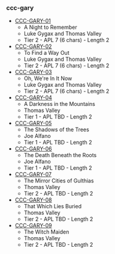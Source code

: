 ### ccc-gary
* [CCC-GARY-01](http://www.dmsguild.com/product/209690/CCCGARY01-A-Night-to-Remember?affiliate_id=757342)
    * A Night to Remember
    * Luke Gygax and Thomas Valley
    * Tier 2 - APL 7 (6 chars) - Length 2
* [CCC-GARY-02](http://www.dmsguild.com/product/209692/CCCGARY02-To-Find-a-Way-Out?affiliate_id=757342)
    * To Find a Way Out
    * Luke Gygax and Thomas Valley
    * Tier 2 - APL 7 (6 chars) - Length 2
* [CCC-GARY-03](http://www.dmsguild.com/product/209693/CCCGARY03-Oh-Were-In-It-Now?affiliate_id=757342)
    * Oh, We're In It Now
    * Luke Gygax and Thomas Valley
    * Tier 2 - APL 7 (6 chars) - Length 2
* [CCC-GARY-04](http://www.dmsguild.com/product/238303/CCCGARY04-The-Darkness-of-the-Mountains?affiliate_id=757342)
    * A Darkness in the Mountains
    * Thomas Valley
    * Tier 1 - APL TBD - Length 2
* [CCC-GARY-05](http://www.dmsguild.com/product/238352/CCCGARY05-The-Shadows-of-the-Trees?affiliate_id=757342)
    * The Shadows of the Trees
    * Joe Alfano
    * Tier 1 - APL TBD - Length 2
* [CCC-GARY-06](http://www.dmsguild.com/product/238356/CCCGARY06-The-Death-Beneath-the-Roots?affiliate_id=757342)
    * The Death Beneath the Roots
    * Joe Alfano
    * Tier 1 - APL TBD - Length 2
* [CCC-GARY-07](http://www.dmsguild.com/product/238358/CCCGARY07-The-Mirror-Cities-of-Gulthias?affiliate_id=757342)
    * The Mirror Cities of Gulthias
    * Thomas Valley
    * Tier 2 - APL TBD - Length 2
* [CCC-GARY-08](http://www.dmsguild.com/product/238359/CCCGARY08-That-Which-Lies-Buried?affiliate_id=757342)
    * That Which Lies Buried
    * Thomas Valley
    * Tier 2 - APL TBD - Length 2
* [CCC-GARY-09](http://www.dmsguild.com/product/238360/CCCGARY09-The-Witch-Maiden?affiliate_id=757342)
    * The Witch Maiden
    * Thomas Valley
    * Tier 2 - APL TBD - Length 2
